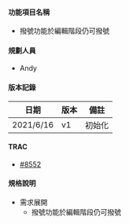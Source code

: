 #### <div id="item name">功能項目名稱</div>
  * 撥號功能於編輯階段仍可撥號

#### <div id="user">規劃人員</div>
  * Andy

#### <div id="version">版本記錄</div>
  |日期|版本|備註|
  |---|---|---|
  |2021/6/16|v1|初始化|

#### <div id="trac">TRAC</div>
  * [#8552](http://trac.uneec.com/trac/neco/ticket/8552)

#### <div id="specification">規格說明</div>
  * 需求展開
    * 撥號功能於編輯階段仍可撥號

